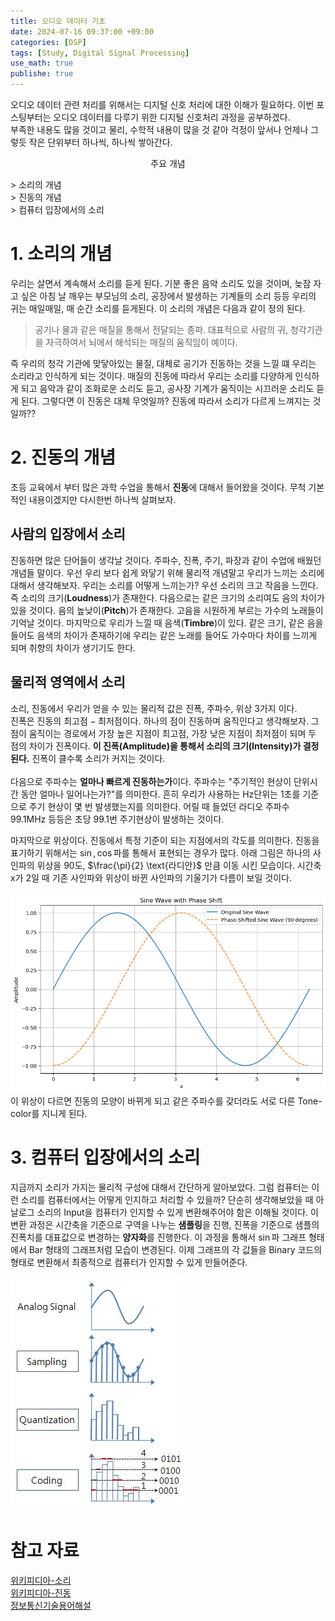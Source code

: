 ```yaml
---
title: 오디오 데이터 기초
date: 2024-07-16 09:37:00 +09:00
categories: [DSP]
tags: [Study, Digital Signal Processing]
use_math: true
publishe: true
---
```



오디오 데이터 관련 처리를 위해서는 디지털 신호 처리에 대한 이해가 필요하다. 이번 포스팅부터는 오디오 데이터를 다루기 위한 디지털 신호처리 과정을 공부하겠다.<br>
부족한 내용도 많을 것이고 물리, 수학적 내용이 많을 것 같아 걱정이 앞서나 언제나 그렇듯 작은 단위부터 하나씩, 하나씩 쌓아간다.<br>

<p align=center> 주요 개념 </p>
> 소리의 개념<br>
> 진동의 개념<br>
> 컴퓨터 입장에서의 소리

# 1. 소리의 개념
 우리는 살면서 계속해서 소리를 듣게 된다. 기분 좋은 음악 소리도 있을 것이며, 늦잠 자고 싶은 아침 날 깨우는 부모님의 소리, 공장에서 발생하는 기계들의 소리 등등 우리의 귀는 매일매일, 매 순간 소리를 듣게된다. 이 소리의 개념은 다음과 같이 정의 된다.

> 공기나 물과 같은 매질을 통해서 전달되는 종파. 대표적으로 사람의 귀, 청각기관을 자극하여서 뇌에서 해석되는 매질의 움직임이 예이다.

즉 우리의 청각 기관에 맞닿아있는 물질, 대체로 공기가 진동하는 것을 느낄 떄 우리는 소리라고 인식하게 되는 것이다. 매질의 진동에 따라서 우리는 소리를 다양하게 인식하게 되고 음악과 같이 조화로운 소리도 듣고, 공사장 기계가 움직이는 시끄러운 소리도 듣게 된다.
그렇다면 이 진동은 대체 무엇일까? 진동에 따라서 소리가 다르게 느껴지는 것일까??

# 2. 진동의 개념
 초등 교육에서 부터 많은 과학 수업을 통해서 **진동**에 대해서 들어왔을 것이다. 무척 기본적인 내용이겠지만 다시한번 하나씩 살펴보자.


 ## 사람의 입장에서 소리
진동하면 많은 단어들이 생각날 것이다. 주파수, 진폭, 주기, 파장과 같이 수업에 배웠던 개념들 말이다. 우선 우리 보다 쉽게 와닿기 위해 물리적 개념말고 우리가 느끼는 소리에 대해서 생각해보자. 우리는 소리를 어떻게 느끼는가? 우선 소리의 크고 작음을 느낀다. 즉 소리의 크기(**Loudness**)가 존재한다. 다음으로는 같은 크기의 소리여도 음의 차이가 있을 것이다. 음의 높낮이(**Pitch**)가 존재한다. 고음을 시원하게 부르는 가수의 노래들이 기억날 것이다. 마지막으로 우리가 느낄 때 음색(**Timbre**)이 있다. 같은 크기, 같은 음을 들어도 음색의 차이가 존재하기에 우리는 같은 노래를 들어도 가수마다 차이를 느끼게 되며 취향의 차이가 생기기도 한다.<br>

## 물리적 영역에서 소리
 소리, 진동에서 우리가 얻을 수 있는 물리적 값은 진폭, 주파수, 위상 3가지 이다.<br>
 진폭은 진동의 $\text{최고점} - \text{최저점}$이다. 하나의 점이 진동하며 움직인다고 생각해보자. 그 점이 움직이는 경로에서 가장 높은 지점이 최고점, 가장 낮은 지점이 최저점이 되며 두 점의 차이가 진폭이다. **이 진폭(Amplitude)을 통해서 소리의 크기(Intensity)가 결정된다.** 진폭이 클수록 소리가 커지는 것이다.<br>    
 다음으로 주파수는 **얼마나 빠르게 진동하는가**이다. 주파수는 "주기적인 현상이 단위시간 동안 얼마나 일어나는가?"를 의미한다. 흔히 우리가 사용하는 Hz단위는 1초를 기준으로 주기 현상이 몇 번 발생했는지를 의미한다. 어릴 때 들었던 라디오 주파수 99.1MHz 등등은 초당 99.1번 주기현상이 발생하는 것이다. 

마지막으로 위상이다. 진동에서 특정 기준이 되는 지점에서의 각도를 의미한다. 진동을 표기하기 위해서는 $\sin, \cos$파를 통해서 표현되는 경우가 많다. 아래 그림은 하나의 사인파의 위상을 90도, $\frac{\pi}{2} \text{라디안}$  만큼 이동 시킨 모습이다. 시간축 x가 2일 때 기존 사인파와 위상이 바뀐 사인파의 기울기가 다름이 보일 것이다. <br> <br>
![Sin파에서 Phase Shift](../assets/img/DSP/sine_wave_with_phase.png)
이 위상이 다르면 진동의 모양이 바뀌게 되고 같은 주파수를 갖더라도 서로 다른 Tone-color를 지니게 된다.

# 3. 컴퓨터 입장에서의 소리
지금까지 소리가 가지는 물리적 구성에 대해서 간단하게 알아보았다. 그럼 컴퓨터는 이런 소리를 컴퓨터에서는 어떻게 인지하고 처리할 수 있을까?
단순히 생각해보았을 때 아날로그 소리의 Input을 컴퓨터가 인지할 수 있게 변환해주어야 함은 이해될 것이다. 이 변환 과정은 시간축을 기준으로 구역을 나누는 **샘플링**을 진행, 진폭을 기준으로 샘플의 진폭치를 대표값으로 변경하는 **양자화**를 진행한다. 이 과정을 통해서 $\sin$파 그래프 형태에서 Bar 형태의 그래프처럼 모습이 변경된다. 이제 그래프의 각 값들을 Binary 코드의 형태로 변환해서 최종적으로 컴퓨터가 인지할 수 있게 만들어준다.

![Sampling with Quantanizing](../assets/img/DSP/978_2.JPG)

 # 참고 자료

 [위키피디아-소리](https://ko.wikipedia.org/wiki/소리)<br>
 [위키피디아-진동](https://ko.wikipedia.org/wiki/진동)<br>
 [정보통신기술용어해설](http://www.ktword.co.kr/test/view/view.php?m_temp1=978)